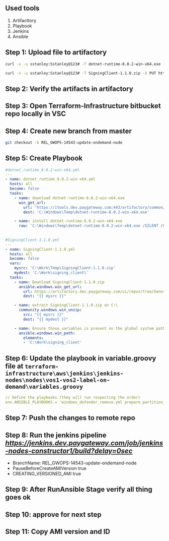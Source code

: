 ## Used tools
1. Artifacttory
2. Playbook
3. Jenkins
4. Ansible


## Step 1: Upload file to artifactory
```sh
curl -v -u sstanley:Sstanley@123# -T dotnet-runtime-8.0.2-win-x64.exe -X PUT https://artifactory.dev.paygateway.com/artifactory/common/aws_jenkins_nodes_on_demand/dotnet-runtime/dotnet-runtime-8.0.2-win-x64.exe

curl -v -u sstanley:Sstanley@123# -T SigningClient-1.1.0.zip -X PUT https://artifactory.dev.paygateway.com/artifactory/common/aws_jenkins_nodes_on_demand/SigningClient/SigningClient-1.1.0.zip
```

## Step 2: Verify the artifacts in artifactory

## Step 3: Open Terraform-Infrastructure bitbucket repo locally in VSC

## Step 4: Create new branch from master 
```sh
git checkout -b REL_GWOPS-14543-update-ondemand-node
```

## Step 5: Create Playbook
```yml
#dotnet_runtime_8.0.2-win-x64.yml
---
- name: dotnet_runtime_8.0.2-win-x64.yml
  hosts: all
  become: false
  tasks:
    - name: download dotnet-runtime-8.0.2-win-x64.exe
      win_get_url:
        url: 'https://itools.dev.paygateway.com:443/artifactory/common/aws_jenkins_nodes_on_demand/dotnet-runtime/dotnet-runtime-8.0.2-win-x64.exe'
        dest: 'C:\Windows\Temp\dotnet-runtime-8.0.2-win-x64.exe'

    - name: install dotnet-runtime-8.0.2-win-x64.exe
      raw: 'C:\Windows\Temp\dotnet-runtime-8.0.2-win-x64.exe /SILENT /COMPONENTS="icons,ext\reg\shellhere,assoc,assoc_sh"'
	  
	  
#SigningClient-1.1.0.yml
---
- name: SigningClient-1.1.0.yml
  hosts: all
  become: false
  vars:
    mysrc: 'C:\Work\Temp\SigningClient-1.1.0.zip'
    mydest: 'C:\Work\signing_client\'
  tasks:
    - name: Download SigningClient-1.1.0.zip
      ansible.windows.win_get_url:
        url: https://artifactory.dev.paygateway.com/ui/repos/tree/General/common/aws_jenkins_nodes_on_demand/SigningClient/SigningClient-1.1.0.zip
        dest: "{{ mysrc }}"

    - name: extract SigningClient-1.1.0.zip on C:\
      community.windows.win_unzip:
        src: "{{ mysrc }}"
        dest: "{{ mydest }}" 

    - name: Ensure those variables is present on the global system path, and in the specified order
      ansible.windows.win_path:
        elements:
        - 'C:\Work\signing_client'
```


## Step 6: Update the playbook in variable.groovy file at `terraform-infrastructure\aws\jenkins\jenkins-nodes\nodes\vos1-vos2-label-on-demand\variables.groovy`
```yml
// Define the playbooks (they will run respecting the order)
env.ANSIBLE_PLAYBOOKS = 'windows_defender_remove.yml prepare_partition_e.yml resize_partition_c.yml long_paths_enabled.yml git_2.37.1x64.yml jdk_1.8.0_275.yml microsoft-jdk-11.0.17-windows-x64.yml work_folder.yml 7zip_standalone_2201.yml curl-7.88.1_2-win64-mingw.yml verifone.yml cmake-3.26.0-win64-x64.yml cppcheck-2.11-x64.yml ninja_1.11.1.yml ccache-4.8.2.yml python_39_v2.yml open_ssh_win64_port_22.yml ssh_public_key_config.yml win_scheduled_task_CleanUpJenkinsUser_v2.yml win_scheduled_task_CleanUpWorkspace_v2.yml reboot_windows.yml ccache-4.8.3.yml cmake-3.28.0-win64-x64.yml dotnet_runtime_8.0.2-win-x64.yml SigningClient-1.1.0.yml'
```

## Step 7: Push the changes to remote repo

## Step 8: Run the jenkins pipeline *https://jenkins.dev.paygateway.com/job/jenkins-nodes-constructor1/build?delay=0sec*
- BranchName: REL_GWOPS-14543-update-ondemand-node
- PauseBeforeCreateAMIVersion true
- CREATING_VERSIONED_AMI true

## Step 9: After RunAnsible Stage verify all thing goes ok

## Step 10: approve for next step

## Step 11: Copy AMI version and ID